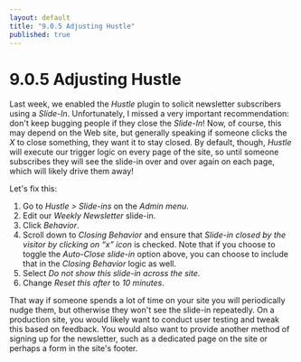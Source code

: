 ```yaml
---
layout: default
title: "9.0.5 Adjusting Hustle"
published: true
---
```


# 9.0.5 Adjusting Hustle

Last week, we enabled the _Hustle_ plugin to solicit newsletter subscribers using a _Slide-In_. Unfortunately, I missed a very important recommendation: don't keep bugging people if they close the _Slide-In_! Now, of course, this may depend on the Web site, but generally speaking if someone clicks the _X_ to close something, they want it to stay closed. By default, though, _Hustle_ will execute our trigger logic on every page of the site, so until someone subscribes they will see the slide-in over and over again on each page, which will likely drive them away!

Let's fix this:

1. Go to _Hustle > Slide-ins_ on the _Admin menu_.
2. Edit our _Weekly Newsletter_ slide-in.
3. Click _Behavior_.
4. Scroll down to _Closing Behavior_ and ensure that _Slide-in closed by the visitor by clicking on “x” icon_ is checked. Note that if you choose to toggle the _Auto-Close slide-in_ option above, you can choose to include that in the _Closing Behavior_ logic as well.
5. Select _Do not show this slide-in across the site_.
6. Change _Reset this after_ to _10 minutes_.

That way if someone spends a lot of time on your site you will periodically nudge them, but otherwise they won't see the slide-in repeatedly. On a production site, you would likely want to conduct user testing and tweak this based on feedback. You would also want to provide another method of signing up for the newsletter, such as a dedicated page on the site or perhaps a form in the site's footer.

